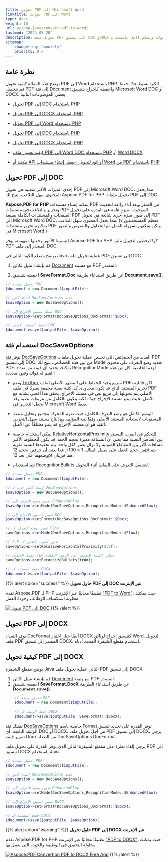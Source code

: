 ```yaml
---
title: تحويل PDF إلى Microsoft Word
linktitle: تحويل PDF إلى Word
type: docs
weight: 10
url: ar/php-java/convert-pdf-to-word/
lastmod: "2024-05-20"
description: تحويل ملف PDF إلى تنسيق DOC وDOCX بسهولة وتحكم كامل باستخدام Aspose.PDF لـ PHP. تعرف على كيفية تحسين تحويل مستندات PDF إلى Microsoft Word.
sitemap:
    changefreq: "monthly"
    priority: 0.7
---
```


## نظرة عامة

توضح هذه المقالة كيفية تحويل PDF إلى Word باستخدام PHP. الكود بسيط جدًا، فقط قم بتحميل PDF إلى فئة Document واحفظه كإخراج بتنسيق Microsoft Word DOC أو DOCX. يغطي الموضوعات التالية

- [تحويل PDF إلى DOC باستخدام PHP](#convert-pdf-to-doc)
- [تحويل PDF إلى DOCX باستخدام PHP](#convert-pdf-to-docx)
- [تحويل PDF إلى Word باستخدام PHP](#convert-pdf-to-docx)
- [تحويل PDF إلى DOC باستخدام PHP](#convert-pdf-to-doc)
- [تحويل PDF إلى DOCX باستخدام PHP](#convert-pdf-to-docx)
- [كيفية تحويل ملف PDF إلى Word DOC باستخدام PHP](#convert-pdf-to-doc) أو [Word DOCX](#convert-pdf-to-docx)

- [مكتبة أو API أو كود لتحويل، حفظ، إنشاء مستندات Word من PDF باستخدام PHP](#convert-pdf-to-docx)

## تحويل PDF إلى DOC

إحدى الميزات الأكثر شعبية هي تحويل PDF إلى Microsoft Word DOC، مما يجعل المحتوى سهل التلاعب. يتيح لك Aspose.PDF for PHP تحويل ملفات PDF إلى DOC.

**Aspose.PDF for PHP** يمكنه إنشاء مستندات PDF من الصفر ويعد أداة رائعة لتحديث وتحرير والتلاعب في مستندات PDF الموجودة. ميزة هامة هي القدرة على تحويل الصفحات والمستندات الكاملة بصيغة PDF إلى صور. ميزة أخرى شائعة هي تحويل PDF إلى Microsoft Word DOC، مما يجعل المحتوى سهل التلاعب. (معظم المستخدمين لا يمكنهم تحرير مستندات PDF ولكن يمكنهم بسهولة العمل مع الجداول والنصوص والصور في Microsoft Word.)

لتبسيط الأمور وجعلها مفهومة، يوفر Aspose.PDF for PHP كودًا بخطين لتحويل ملف PDF المصدر إلى ملف DOC.

يوضح مقطع الكود التالي في Java عملية تحويل ملف PDF إلى تنسيق DOC.

1. قم بإنشاء مثيل لكائن [Document](https://reference.aspose.com/page/java/com.aspose.page/document) مع مستند PDF المصدر.

2. احفظه بتنسيق **SaveFormat.Doc** عن طريق استدعاء طريقة **Document.save()**.

```php
// تحميل مستند PDF
$document = new Document($inputFile);

// إنشاء كائن DocSaveOptions جديد
$saveOption = new DocSaveOptions();

// ضبط تنسيق الإخراج إلى DOC
$saveOption->setFormat(DocSaveOptions_DocFormat::$Doc);

// احفظ المستند كملف DOC
$document->save($outputFile, $saveOption);
```

## استخدام فئة DocSaveOptions

توفر [فئة DocSaveOptions](https://reference.aspose.com/pdf/java/com.aspose.pdf/DocSaveOptions) العديد من الخصائص التي تحسن عملية تحويل ملفات PDF إلى تنسيق DOC. من بين هذه الخصائص، يتيح لك Mode تحديد وضع التعرف على محتوى PDF. يمكنك تحديد أي قيمة من تعداد RecognitionMode لهذه الخاصية. كل من هذه القيم له فوائد وقيود محددة:

- وضع [Textbox](https://reference.aspose.com/pdf/java/com.aspose.pdf/TextBoxField) سريع وجيد للحفاظ على المظهر الأصلي لملف PDF، لكن قابلية تحرير المستند الناتج قد تكون محدودة.
 كل كتلة نصية مجمعة بصريًا في ملف PDF الأصلي يتم تحويلها إلى مربع نص في مستند الإخراج. يحقق هذا أقصى تشابه مع الأصل بحيث يبدو مستند الإخراج جيدًا، لكنه يتكون بالكامل من مربعات نصية وقد يجعل التحرير في Microsoft Word صعبًا.

- الوضع الكامل هو وضع التعرف الكامل، حيث تقوم المحرك بتجميع وتحليل متعدد المستويات لاستعادة المستند الأصلي وفقًا لنية المؤلف مع إنتاج مستند سهل التحرير. القيد هو أن مستند الإخراج قد يبدو مختلفًا عن الأصل.

- يمكن استخدام خاصية RelativeHorizontalProximity للتحكم في القرب النسبي بين العناصر النصية مما يعني أن المسافة معيرة بحجم الخط. قد يكون للخطوط الأكبر مسافات أكبر بين المقاطع الصوتية ولا تزال تعتبر ككل واحد. يتم تحديدها كنسبة مئوية من حجم الخط، على سبيل المثال، 1 = 100٪. هذا يعني أن حرفين بحجم 12pt يتم وضعهما على بعد 12pt هما قريبان.

- يتم استخدام RecognitionBullets لتشغيل التعرف على النقاط أثناء التحويل.
```php
// تحميل مستند PDF
$document = new Document($inputFile);

// إنشاء كائن جديد لـ DocSaveOptions
$saveOption = new DocSaveOptions();

// تعيين وضع التعرف إلى EnhancedFlow
$saveOption->setMode(DocSaveOptions_RecognitionMode::$EnhancedFlow);

// تعيين تنسيق الإخراج إلى DOC
$saveOption->setFormat(DocSaveOptions_DocFormat::$Doc);

// تعيين وضع التعرف كـ Flow
saveOptions->setMode(DocSaveOptions_RecognitionMode::$Flow);

// تعيين القرب الأفقي كـ 2.5
saveOptions->setRelativeHorizontalProximity(2.5f);

// تمكين القيمة للتعرف على الرموز النقطية أثناء عملية التحويل
saveOptions->setRecognizeBullets(true);

// حفظ المستند كـ DOCX
$document->save($outputFile, $saveOption);
```

{{% alert color="success" %}}
**حاول تحويل PDF إلى DOC عبر الإنترنت**

تقدم Aspose.PDF لـ PHP تطبيقًا مجانيًا عبر الإنترنت ["PDF to Word"](https://products.aspose.app/pdf/conversion/pdf-to-doc)، حيث يمكنك محاولة استكشاف الوظائف وجودة العمل.

[![تحويل PDF إلى DOC](pdf_to_word.png)](https://products.aspose.app/pdf/conversion/pdf-to-doc)
{{% /alert %}}

## تحويل PDF إلى DOCX

يوفر التعداد DocFormat أيضًا خيار اختيار DOCX كتنسيق إخراج لوثائق Word. لتحويل ملف PDF المصدر إلى تنسيق DOCX، استخدم مقطع الشيفرة المحدد أدناه.

## كيفية تحويل PDF إلى DOCX

يوضح مقطع الشيفرة Java التالي عملية تحويل ملف PDF إلى تنسيق DOCX.

1. قم بإنشاء مثيل لكائن [Document](https://reference.aspose.com/page/java/com.aspose.page/document) مع وثيقة PDF المصدر.
2. احفظه بتنسيق **SaveFormat.DocX** عن طريق استدعاء الطريقة **Document.save()**.

```php
    // تحميل وثيقة PDF
    $document = new Document($inputFile);
    
    // حفظ الوثيقة كـ DOCX
    $document->save($outputFile, SaveFormat::$DocX);
```

تمتلك فئة [DocSaveOptions](https://reference.aspose.com/pdf/java/com.aspose.pdf/docsaveoptions) خاصية باسم Format توفر القدرة على تحديد تنسيق الوثيقة الناتجة، أي DOC أو DOCX.
 من أجل تحويل ملف PDF إلى تنسيق DOCX، يرجى تمرير قيمة Docx من التعداد DocSaveOptions.DocFormat.

يرجى إلقاء نظرة على مقطع الشيفرة التالي الذي يوفر القدرة على تحويل ملف PDF إلى تنسيق DOCX باستخدام Java.

```php
// تحميل مستند PDF
$document = new Document($inputFile);

// إنشاء كائن DocSaveOptions جديد
$saveOption = new DocSaveOptions();

// تعيين وضع التعرف إلى EnhancedFlow
$saveOption->setMode(DocSaveOptions_RecognitionMode::$EnhancedFlow);

// تعيين تنسيق الإخراج إلى DOCX
$saveOption->setFormat(DocSaveOptions_DocFormat::$DocX);

// حفظ المستند كـ DOCX
$document->save($outputFile, $saveOption);
```

{{% alert color="warning" %}}
**حاول تحويل PDF إلى DOCX عبر الإنترنت**

تقدم Aspose.PDF for PHP تطبيقًا مجانيًا عبر الإنترنت ["PDF to DOCX"](https://products.aspose.app/pdf/conversion/pdf-to-docx)، حيث يمكنك محاولة التحقيق في الوظيفة والجودة التي يعمل بها.


[![Aspose.PDF Convertion PDF to DOCX Free App](pdf_to_docx.png)](https://products.aspose.app/pdf/conversion/pdf-to-docx)
{{% /alert %}}
